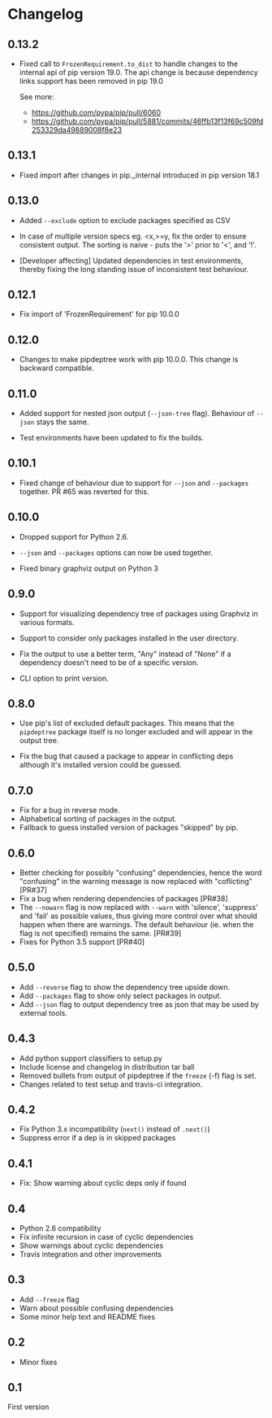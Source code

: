 Changelog
=========

0.13.2
------

* Fixed call to `FrozenRequirement.to_dist` to handle changes to the
  internal api of pip version 19.0. The api change is because
  dependency links support has been removed in pip 19.0

  See more:

  - https://github.com/pypa/pip/pull/6060
  - https://github.com/pypa/pip/pull/5881/commits/46ffb13f13f69c509fd253329da49889008f8e23

0.13.1
------

* Fixed import after changes in pip._internal introduced in pip
  version 18.1

0.13.0
------

* Added `--exclude` option to exclude packages specified as CSV

* In case of multiple version specs eg. <x,>=y, fix the order to
  ensure consistent output. The sorting is naive - puts the '>' prior
  to '<', and '!'.

* [Developer affecting] Updated dependencies in test environments, thereby
  fixing the long standing issue of inconsistent test behaviour.


0.12.1
------

* Fix import of 'FrozenRequirement' for pip 10.0.0


0.12.0
------

* Changes to make pipdeptree work with pip 10.0.0. This change is
  backward compatible.

0.11.0
------

* Added support for nested json output (`--json-tree` flag). Behaviour
  of `--json` stays the same.

* Test environments have been updated to fix the builds.

0.10.1
------

* Fixed change of behaviour due to support for ``--json`` and
  ``--packages`` together. PR #65 was reverted for this.

0.10.0
------

* Dropped support for Python 2.6.

* ``--json`` and ``--packages`` options can now be used together.

* Fixed binary graphviz output on Python 3


0.9.0
-----

* Support for visualizing dependency tree of packages using Graphviz
  in various formats.

* Support to consider only packages installed in the user directory.

* Fix the output to use a better term, "Any" instead of "None" if a
  dependency doesn't need to be of a specific version.

* CLI option to print version.


0.8.0
-----

* Use pip's list of excluded default packages. This means that the
  ``pipdeptree`` package itself is no longer excluded and will appear
  in the output tree.

* Fix the bug that caused a package to appear in conflicting deps
  although it's installed version could be guessed.


0.7.0
-----

* Fix for a bug in reverse mode.
* Alphabetical sorting of packages in the output.
* Fallback to guess installed version of packages "skipped" by pip.

0.6.0
-----

* Better checking for possibly "confusing" dependencies, hence the
  word "confusing" in the warning message is now replaced with
  "coflicting" [PR#37]
* Fix a bug when rendering dependencies of packages [PR#38]
* The ``--nowarn`` flag is now replaced with ``--warn`` with
  'silence', 'suppress' and 'fail' as possible values, thus giving
  more control over what should happen when there are warnings. The
  default behaviour (ie. when the flag is not specified) remains the
  same.  [PR#39]
* Fixes for Python 3.5 support [PR#40]

0.5.0
-----

* Add `--reverse` flag to show the dependency tree upside down.
* Add `--packages` flag to show only select packages in output.
* Add `--json` flag to output dependency tree as json that may be used
  by external tools.


0.4.3
-----

* Add python support classifiers to setup.py
* Include license and changelog in distribution tar ball
* Removed bullets from output of pipdeptree if the `freeze` (-f) flag
  is set.
* Changes related to test setup and travis-ci integration.


0.4.2
-----

* Fix Python 3.x incompatibility (`next()` instead of `.next()`)
* Suppress error if a dep is in skipped packages

0.4.1
-----

* Fix: Show warning about cyclic deps only if found

0.4
---

* Python 2.6 compatibility
* Fix infinite recursion in case of cyclic dependencies
* Show warnings about cyclic dependencies
* Travis integration and other improvements

0.3
---

* Add `--freeze` flag
* Warn about possible confusing dependencies
* Some minor help text and README fixes

0.2
---

* Minor fixes

0.1
---

First version
